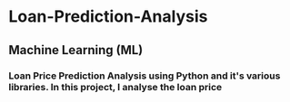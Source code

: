 # Loan-Prediction-Analysis
## Machine Learning (ML) 
### Loan Price Prediction Analysis using Python and it's various libraries. In this project, I analyse the loan price
